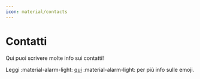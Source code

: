 ```yaml
---
icon: material/contacts
---
```


# Contatti

Qui puoi scrivere molte info sui contatti!

Leggi :material-alarm-light: [qui](https://squidfunk.github.io/mkdocs-material/reference/icons-emojis/) :material-alarm-light: per più info sulle emoji.
